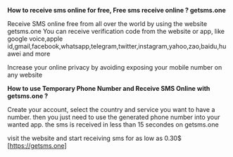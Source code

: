 **How to receive sms online for free, Free sms receive online ? getsms.one**

Receive SMS online free from all over the world by using the website getsms.one 
You can receive verification code from the website or app, like google voice,apple id,gmail,facebook,whatsapp,telegram,twitter,instagram,yahoo,zao,baidu,huawei and more

Increase your online privacy by avoiding exposing your mobile number on any website

**How to use Temporary Phone Number and Receive SMS Online with getsms.one ?**

Create your account, select the country and service you want to have a number. then you just need to use the generated phone number into your wanted app. 
the sms is received in less than 15 secondes on getsms.one

visit the website and start receiving sms for as low as 0.30$ [https://getsms.one]

